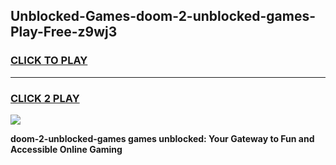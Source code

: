 
## Unblocked-Games-doom-2-unblocked-games-Play-Free-z9wj3
<h3>
<a href="https://premium76.site?title=doom-2-unblocked-games&ref=15A">CLICK TO PLAY</a></h3>
<hr>

<h3>
<a href="https://premium76.site?title=doom-2-unblocked-games&ref=15A">CLICK 2 PLAY</a>
  
</h3>

<a href="https://premium76.site?title=doom-2-unblocked-games&ref=15A"><img src="https://clearcache.store/games.png"></a>


**doom-2-unblocked-games games unblocked: Your Gateway to Fun and Accessible Online Gaming**
